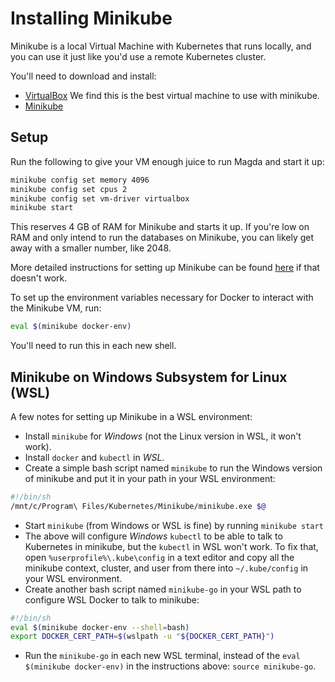 # Installing Minikube

Minikube is a local Virtual Machine with Kubernetes that runs locally, and you can use it just like you'd use a remote Kubernetes cluster.

You'll need to download and install:

-   [VirtualBox](https://www.virtualbox.org/wiki/Downloads) We find this is the best virtual machine to use with minikube.
-   [Minikube](https://github.com/kubernetes/minikube)

## Setup

Run the following to give your VM enough juice to run Magda and start it up:

```bash
minikube config set memory 4096
minikube config set cpus 2
minikube config set vm-driver virtualbox
minikube start
```

This reserves 4 GB of RAM for Minikube and starts it up. If you're low on RAM and only intend to run the databases on Minikube, you can likely get away with a smaller number, like 2048.

More detailed instructions for setting up Minikube can be found [here](https://github.com/kubernetes/minikube) if that doesn't work.

To set up the environment variables necessary for Docker to interact with the Minikube VM, run:

```bash
eval $(minikube docker-env)
```

You'll need to run this in each new shell.

## Minikube on Windows Subsystem for Linux (WSL)

A few notes for setting up Minikube in a WSL environment:

* Install `minikube` for _Windows_ (not the Linux version in WSL, it won't work).
* Install `docker` and `kubectl` in _WSL_.
* Create a simple bash script named `minikube` to run the Windows version of minikube and put it in your path in your WSL environment:

```bash
#!/bin/sh
/mnt/c/Program\ Files/Kubernetes/Minikube/minikube.exe $@
```

* Start `minikube` (from Windows or WSL is fine) by running `minikube start`
* The above will configure _Windows_ `kubectl` to be able to talk to Kubernetes in minikube, but the `kubectl` in WSL won't work. To fix that, open `%userprofile%\.kube\config` in a text editor and copy all the minikube context, cluster, and user from there into `~/.kube/config` in your WSL environment.
* Create another bash script named `minikube-go` in your WSL path to configure WSL Docker to talk to minikube:

```bash
#!/bin/sh
eval $(minikube docker-env --shell=bash)
export DOCKER_CERT_PATH=$(wslpath -u "${DOCKER_CERT_PATH}")
```

* Run the `minikube-go` in each new WSL terminal, instead of the `eval $(minikube docker-env)` in the instructions above: `source minikube-go`.
